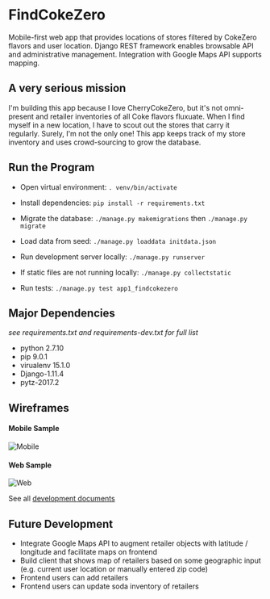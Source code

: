 # FindCokeZero
Mobile-first web app that provides locations of stores filtered by CokeZero flavors and user location. Django REST framework enables browsable API and administrative management. Integration with Google Maps API supports mapping. 

## A very serious mission
I'm building this app because I love CherryCokeZero, but it's not omni-present and retailer inventories of all Coke flavors fluxuate. 
When I find myself in a new location, I have to scout out the stores that carry it regularly.  Surely, I'm not the only one! 
This app keeps track of my store inventory and uses crowd-sourcing to grow the database. 

## Run the Program
- Open virtual environment: `. venv/bin/activate`

- Install dependencies: `pip install -r requirements.txt`

- Migrate the database: `./manage.py makemigrations` then `./manage.py migrate`

- Load data from seed: `./manage.py loaddata initdata.json`

- Run development server locally: `./manage.py runserver`

- If static files are not running locally: `./manage.py collectstatic`

- Run tests: `./manage.py test app1_findcokezero`

## Major Dependencies
*see requirements.txt and requirements-dev.txt for full list*
- python 2.7.10
- pip 9.0.1
- virualenv 15.1.0
- Django-1.11.4
- pytz-2017.2


## Wireframes

#### Mobile Sample
![Mobile](https://res.cloudinary.com/dckkkjkuz/image/upload/v1509942572/findcokezero/Mobile2.png)


#### Web Sample
![Web](https://res.cloudinary.com/dckkkjkuz/image/upload/v1509942572/findcokezero/Web1.png)



See all [development documents][docs]

[docs]: docs/


## Future Development
- Integrate Google Maps API to augment retailer objects with latitude / longitude and facilitate maps on frontend
- Build client that shows map of retailers based on some geographic input (e.g. current user location or manually entered zip code)
- Frontend users can add retailers
- Frontend users can update soda inventory of retailers

